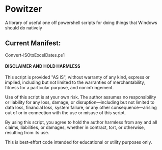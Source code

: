 # Powitzer
A library of useful one off powershell scripts for doing things that Windows should do natively

## Current Manifest:

Convert-ISOtoExcelDates.ps1

#### DISCLAIMER AND HOLD HARMLESS

This script is provided "AS IS", without warranty of any kind, express or implied, including but not limited to the warranties of merchantability, fitness for a particular purpose, and noninfringement.

Use of this script is at your own risk. The author assumes no responsibility or liability for any loss, damage, or disruption—including but not limited to data loss, financial loss, system failure, or any other consequence—arising out of or in connection with the use or misuse of this script.

By using this script, you agree to hold the author harmless from any and all claims, liabilities, or damages, whether in contract, tort, or otherwise, resulting from its use.

This is best-effort code intended for educational or utility purposes only.

